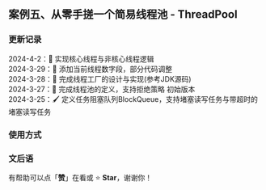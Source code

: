 ## 案例五、从零手搓一个简易线程池 - ThreadPool

### 更新记录
2024-4-2：🔖 实现核心线程与非核心线程逻辑  
2024-3-29：🔖 添加当前线程数字段，部分代码调整  
2024-3-28：🔖 完成线程工厂的设计与实现(参考JDK源码)  
2024-3-27：📖 完成线程池的定义，支持拒绝策略 初始版本  
2024-3-25：🖌 定义任务阻塞队列BlockQueue，支持堵塞读写任务与带超时的堵塞读写任务  

### 使用方式

### 文后语

有帮助可以点「**赞**」在看或 :star: **Star**，谢谢你！
